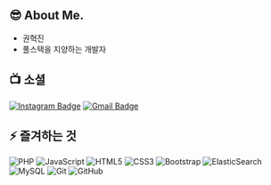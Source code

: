 ## 😎 About Me.

 - 권혁진
 - 풀스택을 지양하는 개발자

## 📺 소셜

[![Instagram Badge](https://img.shields.io/badge/-hyukjin-purple?style=flat-square&logo=instagram&logoColor=white&link=https://instagram.com/hyukjin/)](https://instagram.com/kanna6501)
[![Gmail Badge](https://img.shields.io/badge/-maginc3@gmail.com-c14438?style=flat-square&logo=Gmail&logoColor=white&link=mailto:maginc3@gmail.com)](mailto:maginc3@gmail.com)

## ⚡ 즐겨하는 것

![PHP](https://img.shields.io/badge/-Php-black?style=flat-square&logo=php)
![JavaScript](https://img.shields.io/badge/-JavaScript-black?style=flat-square&logo=javascript)
![HTML5](https://img.shields.io/badge/-HTML5-E34F26?style=flat-square&logo=html5&logoColor=white)
![CSS3](https://img.shields.io/badge/-CSS3-1572B6?style=flat-square&logo=css3)
![Bootstrap](https://img.shields.io/badge/-Bootstrap-563D7C?style=flat-square&logo=bootstrap)
![ElasticSearch](https://img.shields.io/badge/-ElasticSearch-005571?style=flat-square&logo=elasticsearch)
![MySQL](https://img.shields.io/badge/-MySQL-black?style=flat-square&logo=mysql)
![Git](https://img.shields.io/badge/-Git-black?style=flat-square&logo=git)
![GitHub](https://img.shields.io/badge/-GitHub-181717?style=flat-square&logo=github)
